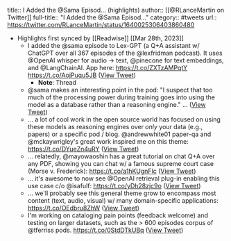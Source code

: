 title:: I Added the @Sama Episod... (highlights)
author:: [[@RLanceMartin on Twitter]]
full-title:: "I Added the @Sama Episod..."
category:: #tweets
url:: https://twitter.com/RLanceMartin/status/1640025306403860480

- Highlights first synced by [[Readwise]] [[Mar 28th, 2023]]
	- I added the @sama episode to Lex-GPT (a Q+A assistant w/ ChatGPT over all 367 episodes of the @lexfridman podcast). It uses @OpenAI whisper for audio -> text, @pinecone for text embeddings, and @LangChainAI. App here: https://t.co/ZXTzAMPqtY https://t.co/AojPuqu5JB ([View Tweet](https://twitter.com/RLanceMartin/status/1640025306403860480))
		- **Note**: Thread
	- @sama makes an interesting point in the pod: "I suspect that too much of the processing power during training goes into using the model as a database rather than a reasoning engine." ... ([View Tweet](https://twitter.com/RLanceMartin/status/1640025309650227200))
	- ... a lot of cool work in the open source world has focused on using these models as reasoning engines over *only* your data (e.g., papers) or a specific pod / blog. @andrewwhite01 paper-qa and @mckaywrigley's great work inspired me on this theme:  https://t.co/DYueZn4uRY ([View Tweet](https://twitter.com/RLanceMartin/status/1640025311030173696))
	- ... relatedly, @mayowaoshin has a great tutorial on chat Q+A over any PDF, showing you can chat w/ a famous supreme court case (Morse v. Frederick): 
	  https://t.co/a1hKUgnFlc ([View Tweet](https://twitter.com/RLanceMartin/status/1640025313488011265))
	- ... it's awesome to now see @OpenAI retrieval plug-in enabling this use case c/o @isafulf: https://t.co/yDh28zjc9o ([View Tweet](https://twitter.com/RLanceMartin/status/1640025315752935431))
	- ... we'll probably see this general theme grow to encompass most content (text, audio, visual) w/ many domain-specific applications: https://t.co/OEdbru8ZhW ([View Tweet](https://twitter.com/RLanceMartin/status/1640025317900419073))
	- I'm working on cataloging pain points (feedback welcome) and testing on larger datasets, such as the > 600 episodes corpus of @tferriss pods. https://t.co/0StdDTkUBq ([View Tweet](https://twitter.com/RLanceMartin/status/1640025320043745280))